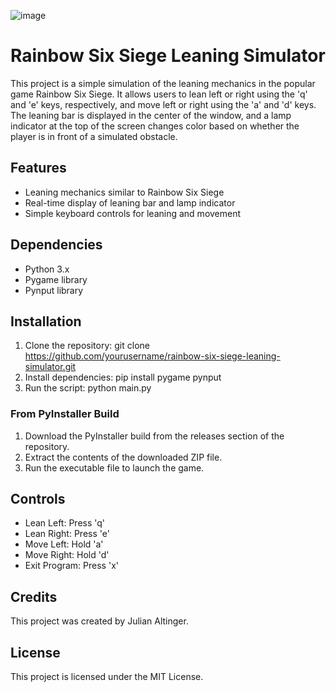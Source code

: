 ![image](https://github.com/JuliAlti/rsix_leansim/assets/166510892/04382b46-bd59-4446-a729-768261d3845b)


# Rainbow Six Siege Leaning Simulator

This project is a simple simulation of the leaning mechanics in the popular game Rainbow Six Siege. It allows users to lean left or right using the 'q' and 'e' keys, respectively, and move left or right using the 'a' and 'd' keys. The leaning bar is displayed in the center of the window, and a lamp indicator at the top of the screen changes color based on whether the player is in front of a simulated obstacle.

## Features

- Leaning mechanics similar to Rainbow Six Siege
- Real-time display of leaning bar and lamp indicator
- Simple keyboard controls for leaning and movement

## Dependencies

- Python 3.x
- Pygame library
- Pynput library

## Installation

1. Clone the repository: git clone https://github.com/yourusername/rainbow-six-siege-leaning-simulator.git
2. Install dependencies: pip install pygame pynput
3. Run the script: python main.py

### From PyInstaller Build

1. Download the PyInstaller build from the releases section of the repository.
2. Extract the contents of the downloaded ZIP file.
3. Run the executable file to launch the game.

## Controls

- Lean Left: Press 'q'
- Lean Right: Press 'e'
- Move Left: Hold 'a'
- Move Right: Hold 'd'
- Exit Program: Press 'x'

## Credits

This project was created by Julian Altinger.

## License

This project is licensed under the MIT License.

